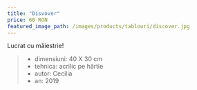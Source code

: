 ```yaml
---
title: "Disvover"
price: 60 RON
featured_image_path: /images/products/tablouri/discover.jpg
---
```


Lucrat cu măiestrie!

> - dimensiuni: 40 X 30 cm 
> - tehnica: acrilic pe hârtie 
> - autor: Cecilia
> - an: 2019
